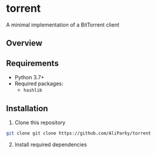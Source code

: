 # torrent

A minimal implementation of a BitTorrent client

## Overview

## Requirements

- Python 3.7+
- Required packages:
    - `hashlib`

## Installation

1. Clone this repository

```bash
git clone git clone https://github.com/AliParky/torrent
```
2. Install required dependencies